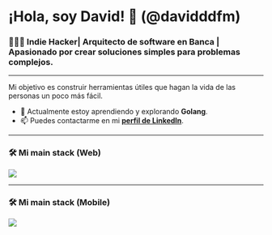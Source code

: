 # ¡Hola, soy David! 👋 (@davidddfm)

### 🧑🏻‍💻 Indie Hacker| Arquitecto de software en Banca | Apasionado por crear soluciones simples para problemas complejos.

---

Mi objetivo es construir herramientas útiles que hagan la vida de las personas un poco más fácil.

- 🌱 Actualmente estoy aprendiendo y explorando **Golang**.
- 📫 Puedes contactarme en mi [**perfil de LinkedIn**](https://www.linkedin.com/in/davidfloresm/).

---

### 🛠️ Mi main stack (Web)

<p align="left">
  <a href="https://skillicons.dev">
    <!-- Reemplaza las tecnologías con las tuyas. Ejemplos: i=js,ts,react,nextjs,nodejs,py,docker,aws -->
    <img src="https://skillicons.dev/icons?i=js,react,nodejs,bootstrap,docker&theme=dark" />
  </a>
</p>

---

### 🛠️ Mi main stack (Mobile)

<p align="left">
  <a href="https://skillicons.dev">
    <!-- Reemplaza las tecnologías con las tuyas. Ejemplos: i=js,ts,react,nextjs,nodejs,py,docker,aws -->
    <img src="https://skillicons.dev/icons?i=kotlin,go,docker,androidstudio,flutter&theme=dark" />
  </a>
</p>

